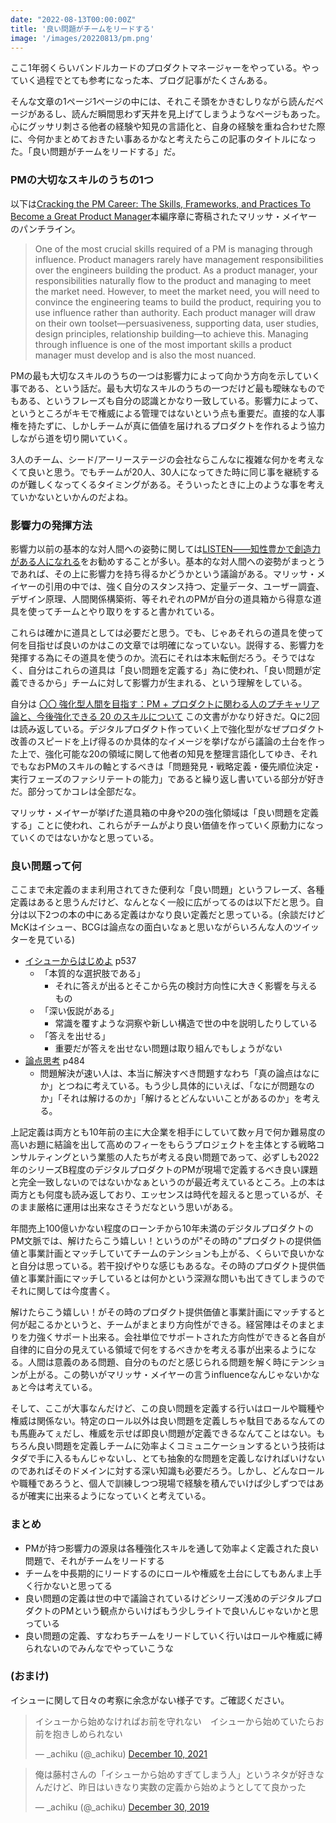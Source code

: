 ```yaml
---
date: "2022-08-13T00:00:00Z"
title: '良い問題がチームをリードする'
image: '/images/20220813/pm.png'
---
```


ここ1年弱くらいバンドルカードのプロダクトマネージャーをやっている。やっていく過程でとても参考になった本、ブログ記事がたくさんある。

そんな文章の1ページ1ページの中には、それこそ頭をかきむしりながら読んだページがあるし、読んだ瞬間思わず天井を見上げてしまうようなページもあった。心にグッサリ刺さる他者の経験や知見の言語化と、自身の経験を重ね合わせた際に、今何かまとめておきたい事あるかなと考えたらこの記事のタイトルになった。「良い問題がチームをリードする」だ。

### PMの大切なスキルのうちの1つ

以下は[Cracking the PM Career: The Skills, Frameworks, and Practices To Become a Great Product Manager](https://www.amazon.co.jp/gp/product/B08TQ89LKB)本編序章に寄稿されたマリッサ・メイヤーのパンチライン。

>One of the most crucial skills required of a PM is managing through influence. Product managers rarely have management responsibilities over the engineers building the product. As a product manager, your responsibilities naturally flow to the product and managing to meet the market need. However, to meet the market need, you will need to convince the engineering teams to build the product, requiring you to use influence rather than authority. Each product manager will draw on their own toolset—persuasiveness, supporting data, user studies, design principles, relationship building—to achieve this. Managing through influence is one of the most important skills a product manager must develop and is also the most nuanced. 

PMの最も大切なスキルのうちの一つは影響力によって向かう方向を示していく事である、という話だ。最も大切なスキルのうちの一つだけど最も曖昧なものでもある、というフレーズも自分の認識とかなり一致している。影響力によって、というところがキモで権威による管理ではないという点も重要だ。直接的な人事権を持たずに、しかしチームが真に価値を届けれるプロダクトを作れるよう協力しながら道を切り開いていく。

3人のチーム、シード/アーリーステージの会社ならこんなに複雑な何かを考えなくて良いと思う。でもチームが20人、30人になってきた時に同じ事を継続するのが難しくなってくるタイミングがある。そういったときに上のような事を考えていかないといかんのだよね。

### 影響力の発揮方法

影響力以前の基本的な対人間への姿勢に関しては[LISTEN――知性豊かで創造力がある人になれる](https://www.amazon.co.jp/gp/product/B099582LR7/)をお勧めすることが多い。基本的な対人間への姿勢がまっとうであれば、その上に影響力を持ち得るかどうかという議論がある。マリッサ・メイヤーの引用の中では、強く自分のスタンス持つ、定量データ、ユーザー調査、デザイン原理、人間関係構築術、等それぞれのPMが自分の道具箱から得意な道具を使ってチームとやり取りをすると書かれている。

これらは確かに道具としては必要だと思う。でも、じゃあそれらの道具を使って何を目指せば良いのかはこの文章では明確になっていない。説得する、影響力を発揮する為にその道具を使うのか。流石にそれは本末転倒だろう。そうではなく、自分はこれらの道具は「良い問題を定義する」為に使われ、「良い問題が定義できるから」チームに対して影響力が生まれる、という理解をしている。

自分は [〇〇 強化型人間を目指す：PM + プロダクトに関わる人のプチキャリア論と、今後強化できる 20 のスキルについて](https://note.com/fmkpro1984/n/n3ac94cb85868) この文書がかなり好きだ。Qに2回は読み返している。デジタルプロダクト作っていく上で強化型がなぜプロダクト改善のスピードを上げ得るのか具体的なイメージを挙げながら議論の土台を作った上で、強化可能な20の領域に関して他者の知見を整理言語化してゆき、それでもなおPMのスキルの軸とするべきは「問題発見・戦略定義・優先順位決定・実行フェーズのファシリテートの能力」であると繰り返し書いている部分が好きだ。部分ってかコレは全部だな。

マリッサ・メイヤーが挙げた道具箱の中身や20の強化領域は「良い問題を定義する」ことに使われ、これらがチームがより良い価値を作っていく原動力になっていくのではないかなと思っている。

### 良い問題って何

ここまで未定義のまま利用されてきた便利な「良い問題」というフレーズ、各種定義はあると思うんだけど、なんとなく一般に広がってるのは以下だと思う。自分は以下2つの本の中にある定義はかなり良い定義だと思っている。(余談だけどMcKはイシュー、BCGは論点なの面白いなぁと思いながらいろんな人のツイッターを見ている)

- [イシューからはじめよ](https://www.amazon.co.jp/gp/product/B00MTL340G/) p537
    * 「本質的な選択肢である」
        * それに答えが出るとそこから先の検討方向性に大きく影響を与えるもの
    * 「深い仮説がある」
        * 常識を覆すような洞察や新しい構造で世の中を説明したりしている
    * 「答えを出せる」
        * 重要だが答えを出せない問題は取り組んでもしょうがない
- [論点思考](https://www.amazon.co.jp/gp/product/B009RO867O/) p484
    * 問題解決が速い人は、本当に解決すべき問題すなわち「真の論点はなにか」とつねに考えている。もう少し具体的にいえば、「なにが問題なのか」「それは解けるのか」「解けるとどんないいことがあるのか」を考える。

上記定義は両方とも10年前の主に大企業を相手にしていて数ヶ月で何か難易度の高いお題に結論を出して高めのフィーをもらうプロジェクトを主体とする戦略コンサルティングという業態の人たちが考える良い問題であって、必ずしも2022年のシリーズB程度のデジタルプロダクトのPMが現場で定義するべき良い課題と完全一致しないのではないかなぁというのが最近考えているところ。上の本は両方とも何度も読み返しており、エッセンスは時代を超えると思っているが、そのまま厳格に運用は出来なさそうだなという思いがある。

年間売上100億いかない程度のローンチから10年未満のデジタルプロダクトのPM文脈では、解けたらこう嬉しい！というのが"その時の"プロダクトの提供価値と事業計画とマッチしていてチームのテンションも上がる、くらいで良いかなと自分は思っている。若干投げやりな感じもあるな。その時のプロダクト提供価値と事業計画にマッチしているとは何かという深淵な問いも出てきてしまうのでそれに関しては今度書く。

解けたらこう嬉しい！がその時のプロダクト提供価値と事業計画にマッチすると何が起こるかというと、チームがまとまり方向性ができる。経営陣はそのまとまりを力強くサポート出来る。会社単位でサポートされた方向性ができると各自が自律的に自分の見えている領域で何をするべきかを考える事が出来るようになる。人間は意義のある問題、自分のものだと感じられる問題を解く時にテンションが上がる。この勢いがマリッサ・メイヤーの言うinfluenceなんじゃないかなぁと今は考えている。

そして、ここが大事なんだけど、この良い問題を定義する行いはロールや職種や権威は関係ない。特定のロール以外は良い問題を定義しちゃ駄目であるなんてのも馬鹿みてぇだし、権威を示せば即良い問題が定義できるなんてことはない。もちろん良い問題を定義しチームに効率よくコミュニケーションするという技術はタダで手に入るもんじゃないし、とても抽象的な問題を定義しなければいけないのであればそのドメインに対する深い知識も必要だろう。しかし、どんなロールや職種であろうと、個人で訓練しつつ現場で経験を積んでいけば少しずつではあるが確実に出来るようになっていくと考えている。

### まとめ

- PMが持つ影響力の源泉は各種強化スキルを通して効率よく定義された良い問題で、それがチームをリードする
- チームを中長期的にリードするのにロールや権威を土台にしてもあんま上手く行かないと思ってる
- 良い問題の定義は世の中で議論されているけどシリーズ浅めのデジタルプロダクトのPMという観点からいけばもう少しライトで良いんじゃないかと思っている
- 良い問題の定義、すなわちチームをリードしていく行いはロールや権威に縛られないのでみんなでやっていこうな

### (おまけ)

イシューに関して日々の考察に余念がない様子です。ご確認ください。

<blockquote class="twitter-tweet"><p lang="ja" dir="ltr">イシューから始めなければお前を守れない　イシューから始めていたらお前を抱きしめられない</p>&mdash; _achiku (@_achiku) <a href="https://twitter.com/_achiku/status/1469149971765432320?ref_src=twsrc%5Etfw">December 10, 2021</a></blockquote> <script async src="https://platform.twitter.com/widgets.js" charset="utf-8"></script>

<blockquote class="twitter-tweet"><p lang="ja" dir="ltr">俺は藤村さんの「イシューから始めすぎてしまう人」というネタが好きなんだけど、昨日はいきなり実数の定義から始めようとしてて良かった</p>&mdash; _achiku (@_achiku) <a href="https://twitter.com/_achiku/status/1211554985290264579?ref_src=twsrc%5Etfw">December 30, 2019</a></blockquote> <script async src="https://platform.twitter.com/widgets.js" charset="utf-8"></script>
